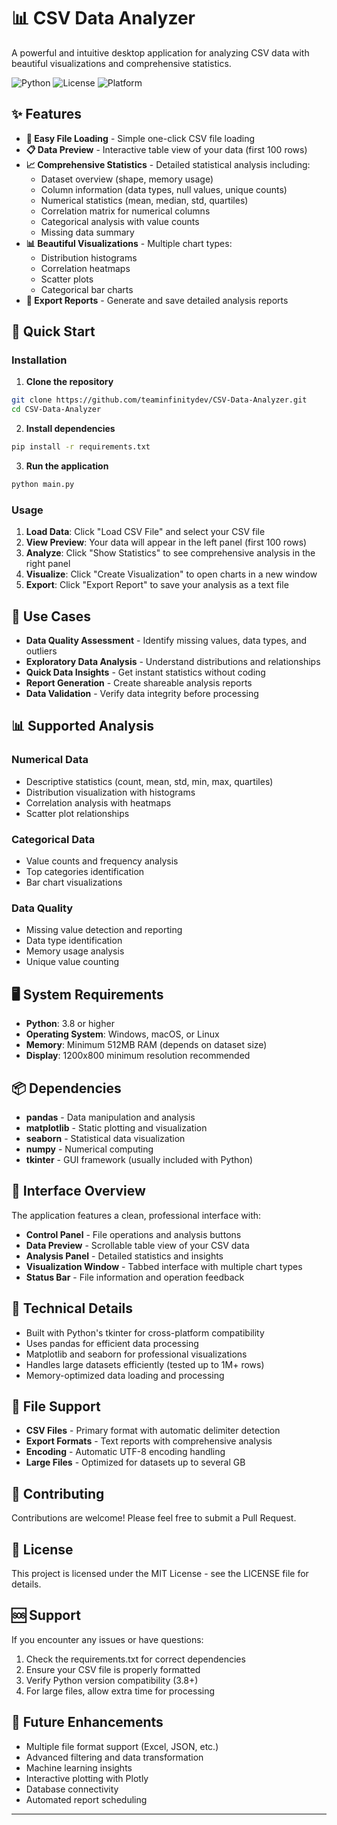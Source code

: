 # 📊 CSV Data Analyzer

A powerful and intuitive desktop application for analyzing CSV data with beautiful visualizations and comprehensive statistics.

![Python](https://img.shields.io/badge/python-v3.8+-blue.svg)
![License](https://img.shields.io/badge/license-MIT-green.svg)
![Platform](https://img.shields.io/badge/platform-windows%20%7C%20macos%20%7C%20linux-lightgrey.svg)

## ✨ Features

- **📁 Easy File Loading** - Simple one-click CSV file loading
- **📋 Data Preview** - Interactive table view of your data (first 100 rows)
- **📈 Comprehensive Statistics** - Detailed statistical analysis including:
  - Dataset overview (shape, memory usage)
  - Column information (data types, null values, unique counts)
  - Numerical statistics (mean, median, std, quartiles)
  - Correlation matrix for numerical columns
  - Categorical analysis with value counts
  - Missing data summary
- **📊 Beautiful Visualizations** - Multiple chart types:
  - Distribution histograms
  - Correlation heatmaps
  - Scatter plots
  - Categorical bar charts
- **💾 Export Reports** - Generate and save detailed analysis reports

## 🚀 Quick Start

### Installation

1. **Clone the repository**
```bash
git clone https://github.com/teaminfinitydev/CSV-Data-Analyzer.git
cd CSV-Data-Analyzer
```

2. **Install dependencies**
```bash
pip install -r requirements.txt
```

3. **Run the application**
```bash
python main.py
```

### Usage

1. **Load Data**: Click "Load CSV File" and select your CSV file
2. **View Preview**: Your data will appear in the left panel (first 100 rows)
3. **Analyze**: Click "Show Statistics" to see comprehensive analysis in the right panel
4. **Visualize**: Click "Create Visualization" to open charts in a new window
5. **Export**: Click "Export Report" to save your analysis as a text file

## 🎯 Use Cases

- **Data Quality Assessment** - Identify missing values, data types, and outliers
- **Exploratory Data Analysis** - Understand distributions and relationships
- **Quick Data Insights** - Get instant statistics without coding
- **Report Generation** - Create shareable analysis reports
- **Data Validation** - Verify data integrity before processing

## 📊 Supported Analysis

### Numerical Data
- Descriptive statistics (count, mean, std, min, max, quartiles)
- Distribution visualization with histograms
- Correlation analysis with heatmaps
- Scatter plot relationships

### Categorical Data
- Value counts and frequency analysis
- Top categories identification
- Bar chart visualizations

### Data Quality
- Missing value detection and reporting
- Data type identification
- Memory usage analysis
- Unique value counting

## 🖥️ System Requirements

- **Python**: 3.8 or higher
- **Operating System**: Windows, macOS, or Linux
- **Memory**: Minimum 512MB RAM (depends on dataset size)
- **Display**: 1200x800 minimum resolution recommended

## 📦 Dependencies

- **pandas** - Data manipulation and analysis
- **matplotlib** - Static plotting and visualization
- **seaborn** - Statistical data visualization
- **numpy** - Numerical computing
- **tkinter** - GUI framework (usually included with Python)

## 🎨 Interface Overview

The application features a clean, professional interface with:

- **Control Panel** - File operations and analysis buttons
- **Data Preview** - Scrollable table view of your CSV data
- **Analysis Panel** - Detailed statistics and insights
- **Visualization Window** - Tabbed interface with multiple chart types
- **Status Bar** - File information and operation feedback

## 🔧 Technical Details

- Built with Python's tkinter for cross-platform compatibility
- Uses pandas for efficient data processing
- Matplotlib and seaborn for professional visualizations
- Handles large datasets efficiently (tested up to 1M+ rows)
- Memory-optimized data loading and processing

## 📝 File Support

- **CSV Files** - Primary format with automatic delimiter detection
- **Export Formats** - Text reports with comprehensive analysis
- **Encoding** - Automatic UTF-8 encoding handling
- **Large Files** - Optimized for datasets up to several GB

## 🤝 Contributing

Contributions are welcome! 
Please feel free to submit a Pull Request.

## 📄 License

This project is licensed under the MIT License - see the LICENSE file for details.

## 🆘 Support

If you encounter any issues or have questions:

1. Check the requirements.txt for correct dependencies
2. Ensure your CSV file is properly formatted
3. Verify Python version compatibility (3.8+)
4. For large files, allow extra time for processing

## 🚀 Future Enhancements

- Multiple file format support (Excel, JSON, etc.)
- Advanced filtering and data transformation
- Machine learning insights
- Interactive plotting with Plotly
- Database connectivity
- Automated report scheduling

---
